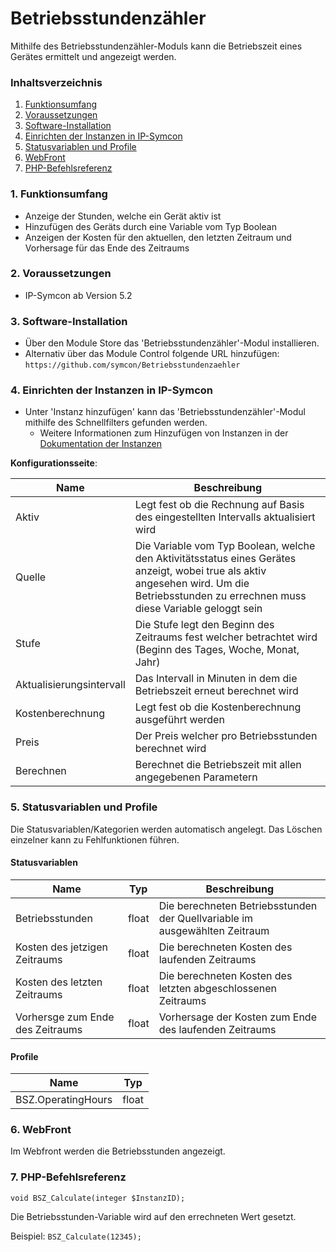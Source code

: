# Betriebsstundenzähler
Mithilfe des Betriebsstundenzähler-Moduls kann die Betriebszeit eines Gerätes ermittelt und angezeigt werden.

### Inhaltsverzeichnis

1. [Funktionsumfang](#1-funktionsumfang)
2. [Voraussetzungen](#2-voraussetzungen)
3. [Software-Installation](#3-software-installation)
4. [Einrichten der Instanzen in IP-Symcon](#4-einrichten-der-instanzen-in-ip-symcon)
5. [Statusvariablen und Profile](#5-statusvariablen-und-profile)
6. [WebFront](#6-webfront)
7. [PHP-Befehlsreferenz](#7-php-befehlsreferenz)

### 1. Funktionsumfang

* Anzeige der Stunden, welche ein Gerät aktiv ist
* Hinzufügen des Geräts durch eine Variable vom Typ Boolean
* Anzeigen der Kosten für den aktuellen, den letzten Zeitraum und Vorhersage für das Ende des Zeitraums

### 2. Voraussetzungen

- IP-Symcon ab Version 5.2

### 3. Software-Installation

* Über den Module Store das 'Betriebsstundenzähler'-Modul installieren.
* Alternativ über das Module Control folgende URL hinzufügen: `https://github.com/symcon/Betriebsstundenzaehler`

### 4. Einrichten der Instanzen in IP-Symcon

 - Unter 'Instanz hinzufügen' kann das 'Betriebsstundenzähler'-Modul mithilfe des Schnellfilters gefunden werden.
    - Weitere Informationen zum Hinzufügen von Instanzen in der [Dokumentation der Instanzen](https://www.symcon.de/service/dokumentation/konzepte/instanzen/#Instanz_hinzufügen)

__Konfigurationsseite__:

Name                     | Beschreibung
------------------------ | ------------------
Aktiv                    | Legt fest ob die Rechnung auf Basis des eingestellten Intervalls aktualisiert wird
Quelle                   | Die Variable vom Typ Boolean, welche den Aktivitätsstatus eines Gerätes anzeigt, wobei true als aktiv angesehen wird. Um die Betriebsstunden zu errechnen muss diese Variable geloggt sein
Stufe                    | Die Stufe legt den Beginn des Zeitraums fest welcher betrachtet wird (Beginn des Tages, Woche, Monat, Jahr)
Aktualisierungsintervall | Das Intervall in Minuten in dem die Betriebszeit erneut berechnet wird
Kostenberechnung         | Legt fest ob die Kostenberechnung ausgeführt werden
Preis                    | Der Preis welcher pro Betriebsstunden berechnet wird
Berechnen                | Berechnet die Betriebszeit mit allen angegebenen Parametern

### 5. Statusvariablen und Profile

Die Statusvariablen/Kategorien werden automatisch angelegt. Das Löschen einzelner kann zu Fehlfunktionen führen.

#### Statusvariablen

Name                             | Typ   | Beschreibung
-------------------------------- | ----- | ------------
Betriebsstunden                  | float | Die berechneten Betriebsstunden der Quellvariable im ausgewählten Zeitraum
Kosten des jetzigen Zeitraums    | float | Die berechneten Kosten des laufenden Zeitraums
Kosten des letzten Zeitraums     | float | Die berechneten Kosten des letzten abgeschlossenen Zeitraums
Vorhersge zum Ende des Zeitraums | float | Vorhersage der Kosten zum Ende des laufenden Zeitraums

#### Profile

Name              | Typ
----------------- | -------
BSZ.OperatingHours| float

### 6. WebFront

Im Webfront werden die Betriebsstunden angezeigt.

### 7. PHP-Befehlsreferenz

`void BSZ_Calculate(integer $InstanzID);`

Die Betriebsstunden-Variable wird auf den errechneten Wert gesetzt.

Beispiel:
`BSZ_Calculate(12345);`
